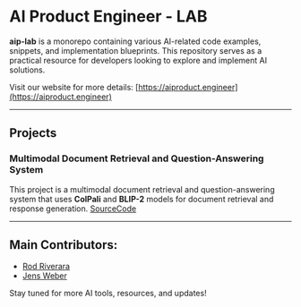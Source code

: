 # AI Product Engineer - LAB

**aip-lab** is a monorepo containing various AI-related code examples, snippets, and implementation blueprints. This repository serves as a practical resource for developers looking to explore and implement AI solutions.

Visit our website for more details: [https://aiproduct.engineer](https://aiproduct.engineer)

---

## Projects

### Multimodal Document Retrieval and Question-Answering System

This project is a multimodal document retrieval and question-answering system that uses **ColPali** and **BLIP-2** models for document retrieval and response generation. [SourceCode](./tools/document-extraction-colpali-blip-2/)

---

## Main Contributors:
- [Rod Riverara](https://github.com/rorcde)
- [Jens Weber](https://github.com/jweberde)

Stay tuned for more AI tools, resources, and updates!

